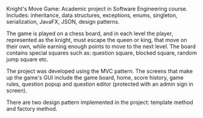 Knight's Move Game:
Academic project in Software Engineering course. Includes: inheritance, data structures, exceptions, enums, singleton, serialization, JavaFX, JSON, design patterns.

The game is played on a chess board, and in each level the player, represented as the knight, must escape the queen or king, that move on their own, while earning enough points to move to the next level. The board contains special squares such as: question square, blocked square, random jump square etc.  

The project was developed using the MVC pattern. The screens that make up the game's GUI include the game board, home, score history, game rules, question popup and question editor (protected with an admin sign in screen). 

There are two design pattern implemented in the project: template method and factory method.
